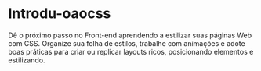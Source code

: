 # Introdu-oaocss
Dê o próximo passo no Front-end aprendendo a estilizar suas páginas Web com CSS. Organize sua folha de estilos, trabalhe com animações e adote boas práticas para criar ou replicar layouts ricos, posicionando elementos e estilizando.
